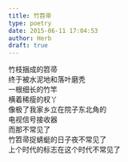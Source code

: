 ```yaml
---  
title: 竹笤帚  
type: poetry  
date: 2015-06-11 17:04:53  
author: Herb  
draft: true
---  
```

竹枝捆成的笤帚  
终于被水泥地和落叶磨秃  
一根细长的竹竿  
横着稀瘦的杈丫  
像极了我家乡立在院子东北角的  
电视信号接收器  
而那不常见了  
竹笤帚捉蜻蜓的日子夜不常见了  
上个时代的标志在这个时代不常见了